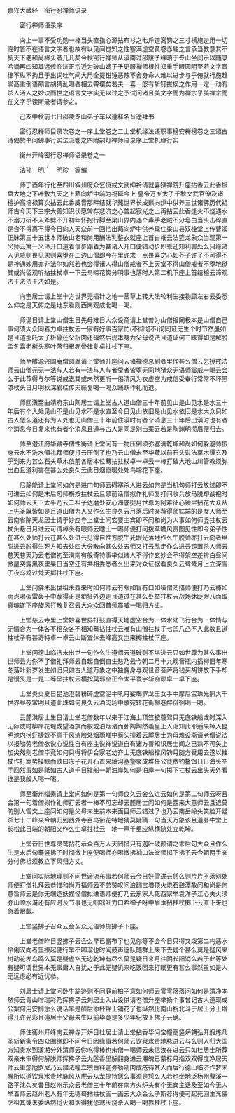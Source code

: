 <!-- { "loadSidebar": true } -->
嘉兴大藏经　密行忍禅师语录


　　密行禅师语录序

　　向上一事不受功勋一棒当头直指心源拈布衫之七斤道离钩之三寸横施逆用一切临时皆不在语言文字者也故有以见闻觉知之性塞满虚空黄卷赤轴之言承当教意其不契天下老和尚棒头者几几矣今秋密行禅师从滇南过邵陵予缘晤于专山坐间示以随录吟诵再四知其远传临济正宗近为破山嫡子予更服禅师根性郑重手眼圆明至若文字音律不纵不拘且于出词吐气间大用全提钳锤恶辣不舍身命人难以进步与乎俯就行施趋崇高重倒语颠言胡猜乱喝者相去霄壤矣若夫一喜一怒有斩钉拔楔之作用一定一动有杀人活人之妙诀而世之语言文字实无以过之予试问诸且美文字而为禅宗乎美禅宗而在文字乎读斯录者请参之。

　　己亥中秋前七日邵陵专山弟子车以遵释名音遥拜书

　　密行忍禅师目录次卷之一序上堂卷之二上堂机缘法语职事榜安禅榜卷之三颂古诗偈赞书问佛事行实法派卷之四附嗣灯禅师语录序上堂机缘行实

　　衡州开峰密行忍禅师语录卷之一

　　法孙　明广　明珍　等编

　　师丁酉年行化至四川叙州府众乞授戒文武绅衿请就喜狱禅院升座拈香云此香根盘大地之下叶敷九天之上爇向炉中端为祝延今上
皇帝万岁太子千秋文武官僚及诸檀护高培禄算次拈云此香威音那畔结就华藏世界长成爇向炉中供养三世诸佛历代祖师古今天下三宗大善知识伏愿常存悲济之心普起寂光之上再拈云此香逢火不烧遇水不溺刀斫不入斧劈不开初年怀抱行脚至梁山界内遇个毒手老贼不分皂白当头击碎直是合不得离不得今日向人天众前一回拈出爇向炉中供养现住梁山县双桂堂上传曹溪正脉第三十五世本师破山老和尚用酬法乳整衣就座上首白椎云法筵龙象众当观第一义师云第一义谛开口道着信步蹋着为甚诸人开口便错动步即乖还知利害处么只缘诸人见威则畏见恩则喜堕在二边山僧即今在里许求一点畏喜之心如芥子许了不可得不是神通妙用亦非法尔如然若也会得诸人得山僧戒者不上天堂不得山僧戒者不堕地狱其或尚留观听拈拄杖卓一下云鸟啼花笑分明事也落时人第二机下座上首结槌云谛观法王法法王法如是。

　　向奎居士请上堂十方世界无插针之地一茎草上转大法轮利生接物顾左右云委悉么仰之是天俯之是地东看则西南观成北喝一喝。

　　师诞日请上堂山僧生日先母难目大众设斋请上堂普为山僧报罔极本是山僧自己事何须大众同着力卓拄杖云一家有好事百家忙(不彻彻不)彻同证无生个时节然虽如是且道那吒太子析骨还父析肉还母然后现本身为父母说法且道证何三昧得如是解脱孟冬霜老树头寒叶落归根赤骨律复卓拄杖下座。

　　师至雒源兴国庵僧圆胤请上堂师升座问云诸禅德总到者里作甚么僧云乞授戒法师云山僧元无一法与人若有一法与人与者受者皆堕无间地狱众无语师震威一喝云会么于此荐得与尔等说戒讫其或未然更听一偈清风为衣虚空为戒信受奉行常常不坏黑漆杖头日月明秋深岩桂传天籁复喝一喝众踊跃作礼而退。

　　师回滇至曲靖府东山陶居士请上堂古人道山僧三十年前见山是山见水是水三十年后有个入处见山不是山见水不是水直至今日见山依旧是山见水依旧是水大众只如古人恁么道还有为人处也无山僧三十年前住滇时有者个消息三十年后出滇时也有者个消息今日复来也有者个消息且道与古人是同是别击案云若是陶渊明攒眉便归去。

　　师至澄江府华藏寺僧性衡请上堂问有一物压倒须弥塞满乾坤和尚如何躲避师振身云水不洗水僧礼拜师便打云压倒了也乃云山僧未至华藏以前石头说法草木谭玄及乎到来为甚么石头草木依前各居本位蓦拈拄杖卓一卓云一棒打破大地山川管教须弥出血且道利害在甚么处良久云此日烟霞暖处处鸟啼花下座。

　　尼静能请上堂问如何是进门句师云碍塞杀人进云如何是当机句师打云放过即不可进云如何是末后句师横按拄杖云且领前话僧拟作礼师复打问收兵放马脱却战袍时如何师云天下太平乃云二祖子达磨处安心海底捉月世尊为阿难征心镜里拈花大众从上先圣既皆如是且道山僧为人又作么生良久云月落后时亲荐得师姑端的是女人师至云南省陈天龙居士请于妙应寺上堂士问玄要主宾即不问和尚为人事如何师竖拄杖云杖头悬日月进云可谓棒头有眼师云瞎士一喝师便打问拨草瞻风贵图见性即今弟子性在甚么处师打云在甚么处进云见得自性方脱生死眼光落地作么生脱师亦打云向者里脱进云脱得生死方知去处四大分散向甚么处去师又打云乱走作么进云钝置杀人师云苍天苍天乃云老僧初至滇南有般奇特事举似诸人不得作玄妙会不得架空差排白昼间微星突露黑夜里杲日当空还有共相委悉者么出来对众证据看良久云鹭鸶月上立深雪子夜乌鸡过梵天掷拄杖下座。

　　上堂问佛未出世祖未西来时如何师云有眼如盲有口如哑僧罔措师便打乃云棒如雨点喝似雷轰于中荐得正是痴狂外边走且道过在甚么处举拄杖云战场休眨眼八面取真魂遂下座旋风打散复召云大众众回首师震威一喝归方丈。

　　上堂慈云寺里上堂妙喜世界打鼓直得天地虚空合为一体水陆飞行合为一体情与无情合为一体各不相杂各不相知蓦拈拄杖云唯有山僧拄杖子七凹八凸不入此数且道拄杖子有甚奇特卓一卓云山断宜休去峰高又岂来掷拄杖下座。

　　上堂问德山临济未出世一句作么生道师云道破则不堪进云只如世尊为甚么事出世师云为你不了僧礼拜师云自起自倒自生愁乃云今朝二月十九观音瓶内插柳旧年寒冬落叶新岁发生如旧只如古人道万象之中独露身与观世音菩萨将钱买胡饼放下手却是馒头是一是二蓦呈拄杖云横按莫邪全正令太平寰宇斩痴顽卓一卓下座。

　　上堂炎炎夏日昆池澄碧粉碎虚空泥牛吼月娑竭罗龙王女手中摩尼宝珠光照大千世界昼夜常明且道此珠如何良久云酒肉场中歌宛转花街柳巷醉徘徊喝一喝。

　　云麓洪居士生日请上堂老僧数年以来于江海上顶笠披蓑驾只无底铁船或时深入无际或时柳岸花堤或望酒旗而舣或泊烟渚而卧陶陶然羲皇上人讵知此耶适来棹入昆明池内捞虾捷蚬不意于风涛险处烟雨堆中蓦头撞着云麓居士为母难设斋请老僧说法以报劬劳老僧欲说心说性自有座主说禅说道自有诸方善知识居士闻之已熟不可矢上加尖然则老僧毕竟如何只得将伊合家老幼齐上无底铁船撑风钓月随方受用去遂以拄杖作打篙势操鲸而歌曰冻子花开石首来填沟塞壑聚成堆任公徒费钓鳌饵日日海头空手回然虽如是祗如古人道千日撑船一朝泊岸如何是泊岸一句掷下拄杖云出头天外看谁是我般人喝一喝。

　　师至衡州缁素请上堂问如何是第一句师良久云会么进云如何是第二句师云呀且会第一句着僧拟作礼师打云者一棒不可忘却云麓居士问如何是西来大意师云且退莫防别人雪文上座问如何是父母未生前本来面目师云错过了也乃云南岳岭头笑脸开疑杀七十二峰来今朝归到西湖寺百鸟衔花特地猜莫疑猜一句当天万象该且道卧牛堂上长松此日端的朝阳又作么生卓拄杖云　地一声千里应纵横随处立乾坤。

　　上堂昔日世尊灵鹫拈花示众百万人天罔措只有迦叶破颜谓之末后句大众且作么生是末后句蓦竖拂子时彻微上座便喝师亦喝微拂袖山法堂师掷下拂子云今朝两手亲分付佛祖须教立下风归方丈。

　　上堂问实际地理则不问世谛流布事若何师云今日好雪进云恁么则片片不落别处师便打僧礼拜云恭惟和尚万福师云不劳赞叹问浪翻宝塔顶火烧石鼓潭敢问和尚是何意旨师云是你无端造妖捏怪僧拟进语师便打乃云东家人死西家举袁洋子江心失火须弥山顶水淹还有应时及节事也无咄咄咄力口希禅子呀中眉垂拈拄杖掷下云直下来也急着眼觑。

　　上堂竖拂子召众云会么众无语师掷拂子下座。

　　上堂老僧昨日竖拂子云会么早已露布了也见你等不会今日只得又泼第二杓恶水伶俐汉向者里撩起便行早不唧溜也时闻鼓声逐队随群上来下去疑个甚么莫是疑风来树动花发鸟鸣么莫是疑虚空无边乾坤有尽么莫是疑日来月往阴长阳消么若于此等处有疑可谓世界本无事庸人自扰之于此无疑饥来吃饭困来打眠更有甚么事然虽如是人无远虑必有近忧参。

　　刘居士请上堂问卧牛踪迹则不问庭前柏子意如何师云零零落落问如何是清净本然师云青山增瑞彩乃挥拂子云刘居士入山设供请老僧升座举扬个事曾记古人道现成公案何用安排恁么说话早是醉后添杯锦上铺花了也纵然比南山祝北斗于居士分上增得几许光彩且道居士父母未生以前毕竟是多少年纪放下拂子云确。

　　师住衡州开峰南云禅寺开炉日杜居士请上堂拈香毕问宝幢高竖炉韝弘开煆炼凡圣斩新条令四众围绕即不问今日因缘事若何师云饮泉水贵地脉进云与么则人归大国方知贵水到潇湘分外清师云你吃得棒也未僧一喝师云未信汝在进云只如杜居士所荐双亲未审得何解脱师挥拂子云九莲香里解翻身进云滞魄已蒙标月指双双得度净居天师云重念阤罗尼乃云建法幢立宗旨释迦弥勒剜肉成疮待其人而后行德山临济作梦未醒所以道饮泉水贵地脉风从虎云从龙提持恁么事须是恁么人若也坐地泛杨州曹溪一路平沈久矣昔日赵州示众云老僧三十年前在南方火炉头有个无宾主话及至如今无人举着师云赵州老人有年无德蓦拈拄杖画一画云大众会么子斯荐得便可起死回生烹佛烹祖其或未委纵然觅火和烟得犹恐寒灰烧杀人喝一喝靠拄杖下座。

